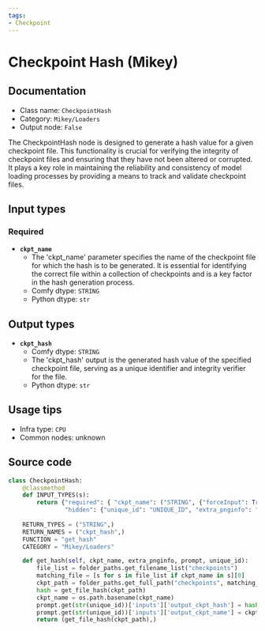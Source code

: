 ```yaml
---
tags:
- Checkpoint
---
```


# Checkpoint Hash (Mikey)
## Documentation
- Class name: `CheckpointHash`
- Category: `Mikey/Loaders`
- Output node: `False`

The CheckpointHash node is designed to generate a hash value for a given checkpoint file. This functionality is crucial for verifying the integrity of checkpoint files and ensuring that they have not been altered or corrupted. It plays a key role in maintaining the reliability and consistency of model loading processes by providing a means to track and validate checkpoint files.
## Input types
### Required
- **`ckpt_name`**
    - The 'ckpt_name' parameter specifies the name of the checkpoint file for which the hash is to be generated. It is essential for identifying the correct file within a collection of checkpoints and is a key factor in the hash generation process.
    - Comfy dtype: `STRING`
    - Python dtype: `str`
## Output types
- **`ckpt_hash`**
    - Comfy dtype: `STRING`
    - The 'ckpt_hash' output is the generated hash value of the specified checkpoint file, serving as a unique identifier and integrity verifier for the file.
    - Python dtype: `str`
## Usage tips
- Infra type: `CPU`
- Common nodes: unknown


## Source code
```python
class CheckpointHash:
    @classmethod
    def INPUT_TYPES(s):
        return {"required": { "ckpt_name": ("STRING", {"forceInput": True}),},
                "hidden": {"unique_id": "UNIQUE_ID", "extra_pnginfo": "EXTRA_PNGINFO", "prompt": "PROMPT"}}
    
    RETURN_TYPES = ("STRING",)
    RETURN_NAMES = ("ckpt_hash",)
    FUNCTION = "get_hash"
    CATEGORY = "Mikey/Loaders"

    def get_hash(self, ckpt_name, extra_pnginfo, prompt, unique_id):
        file_list = folder_paths.get_filename_list("checkpoints")
        matching_file = [s for s in file_list if ckpt_name in s][0]
        ckpt_path = folder_paths.get_full_path("checkpoints", matching_file)
        hash = get_file_hash(ckpt_path)
        ckpt_name = os.path.basename(ckpt_name)
        prompt.get(str(unique_id))['inputs']['output_ckpt_hash'] = hash
        prompt.get(str(unique_id))['inputs']['output_ckpt_name'] = ckpt_name
        return (get_file_hash(ckpt_path),)

```
